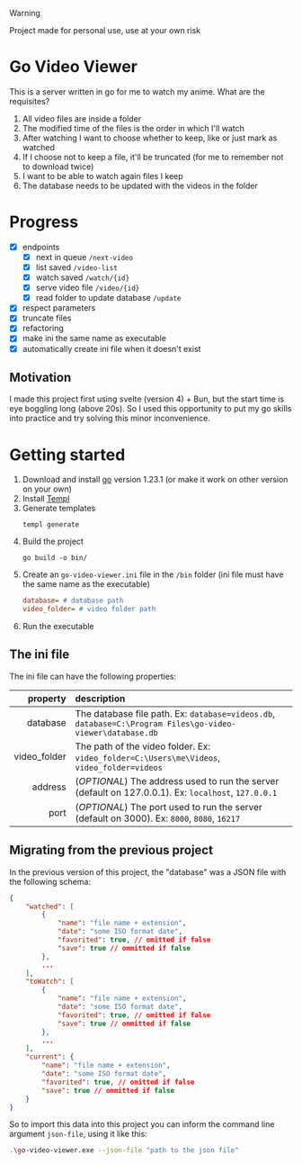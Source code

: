 > [!WARNING]  
> Project made for personal use, use at your own risk

# Go Video Viewer

This is a server written in go for me to watch my anime. What are the requisites?

1. All video files are inside a folder
2. The modified time of the files is the order in which I'll watch
3. After watching I want to choose whether to keep, like or just mark as watched
4. If I choose not to keep a file, it'll be truncated (for me to remember not to download twice)
5. I want to be able to watch again files I keep
6. The database needs to be updated with the videos in the folder
   
# Progress

- [x] endpoints
  - [x] next in queue `/next-video`
  - [x] list saved `/video-list`
  - [x] watch saved `/watch/{id}`
  - [x] serve video file `/video/{id}`
  - [x] read folder to update database `/update`
- [x] respect parameters
- [x] truncate files
- [x] refactoring
- [x] make ini the same name as executable
- [x] automatically create ini file when it doesn't exist

## Motivation

I made this project first using svelte (version 4) + Bun, but the start time is eye boggling long (above 20s). So I used this opportunity to put my go skills into practice and try solving this minor inconvenience.

# Getting started

1. Download and install [go](https://go.dev/dl/) version 1.23.1 (or make it work on other version on your own)
2. Install [Templ](https://github.com/a-h/templ)
3. Generate templates
    ```
    templ generate
    ```
4. Build the project
    ```
    go build -o bin/
    ```
5. Create an `go-video-viewer.ini` file in the `/bin` folder (ini file must have the same name as the executable)
    ```ini
    database= # database path
    video_folder= # video folder path
    ```
6. Run the executable

## The ini file

The ini file can have the following properties:

| property | description |
| -------: | :---------- |
| database | The database file path. Ex: `database=videos.db`, `database=C:\Program Files\go-video-viewer\database.db` |
| video_folder | The path of the video folder. Ex: `video_folder=C:\Users\me\Videos`, `video_folder=videos` |
| address | (*OPTIONAL*) The address used to run the server (default on 127.0.0.1). Ex: `localhost`, `127.0.0.1` |
| port | (*OPTIONAL*) The port used to run the server (default on 3000). Ex: `8000`, `8080`, `16217` |

## Migrating from the previous project

In the previous version of this project, the "database" was a JSON file with the following schema:

```json
{
    "watched": [
        {
            "name": "file name + extension",
            "date": "some ISO format date",
            "favorited": true, // omitted if false
            "save": true // ommitted if false
        },
        ...
    ],
    "toWatch": [
        {
            "name": "file name + extension",
            "date": "some ISO format date",
            "favorited": true, // omitted if false
            "save": true // ommitted if false
        },
        ...
    ],
    "current": {
        "name": "file name + extension",
        "date": "some ISO format date",
        "favorited": true, // omitted if false
        "save": true // ommitted if false
    }
}
```

So to import this data into this project you can inform the command line argument `json-file`, using it like this:

```bash
.\go-video-viewer.exe --json-file "path to the json file"
```